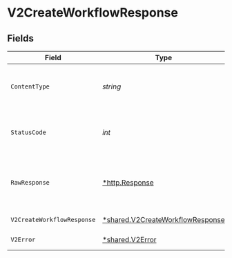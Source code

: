 # V2CreateWorkflowResponse


## Fields

| Field                                                                               | Type                                                                                | Required                                                                            | Description                                                                         |
| ----------------------------------------------------------------------------------- | ----------------------------------------------------------------------------------- | ----------------------------------------------------------------------------------- | ----------------------------------------------------------------------------------- |
| `ContentType`                                                                       | *string*                                                                            | :heavy_check_mark:                                                                  | HTTP response content type for this operation                                       |
| `StatusCode`                                                                        | *int*                                                                               | :heavy_check_mark:                                                                  | HTTP response status code for this operation                                        |
| `RawResponse`                                                                       | [*http.Response](https://pkg.go.dev/net/http#Response)                              | :heavy_minus_sign:                                                                  | Raw HTTP response; suitable for custom response parsing                             |
| `V2CreateWorkflowResponse`                                                          | [*shared.V2CreateWorkflowResponse](../../models/shared/v2createworkflowresponse.md) | :heavy_minus_sign:                                                                  | Created workflow                                                                    |
| `V2Error`                                                                           | [*shared.V2Error](../../models/shared/v2error.md)                                   | :heavy_minus_sign:                                                                  | General error                                                                       |